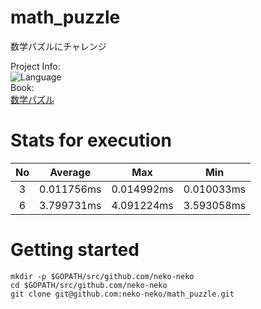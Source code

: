 # math_puzzle
数学パズルにチャレンジ

Project Info:  
![Language](https://img.shields.io/badge/language-Go-yellow.svg)  
Book:  
[数学パズル](http://www.amazon.co.jp/%E3%83%97%E3%83%AD%E3%82%B0%E3%83%A9%E3%83%9E%E8%84%B3%E3%82%92%E9%8D%9B%E3%81%88%E3%82%8B%E6%95%B0%E5%AD%A6%E3%83%91%E3%82%BA%E3%83%AB-%E3%82%B7%E3%83%B3%E3%83%97%E3%83%AB%E3%81%A7%E9%AB%98%E9%80%9F%E3%81%AA%E3%82%B3%E3%83%BC%E3%83%89%E3%81%8C%E6%9B%B8%E3%81%91%E3%82%8B%E3%82%88%E3%81%86%E3%81%AB%E3%81%AA%E3%82%8B70%E5%95%8F-%E5%A2%97%E4%BA%95-%E6%95%8F%E5%85%8B/dp/479814245X)

# Stats for execution
| No | Average | Max | Min |
| :-: | :-: | :-: | :-: |
|3 |0.011756ms |0.014992ms|0.010033ms|
|6 |3.799731ms |4.091224ms|3.593058ms|

# Getting started
```
mkdir -p $GOPATH/src/github.com/neko-neko
cd $GOPATH/src/github.com/neko-neko
git clone git@github.com:neko-neko/math_puzzle.git
```
